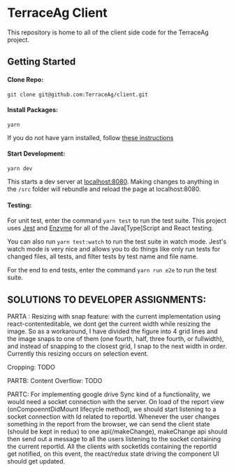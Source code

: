 # TerraceAg Client

This repository is home to all of the client side code for the TerraceAg project.

## Getting Started

#### Clone Repo:
```
git clone git@github.com:TerraceAg/client.git
```

#### Install Packages:
```
yarn
```
If you do not have yarn installed, follow [these instructions](https://yarnpkg.com/en/docs/install)

#### Start Development:
```
yarn dev
```

This starts a dev server at [localhost:8080](localhost:8080). Making changes to anything in the `/src` folder will rebundle and reload the page at localhost:8080.

#### Testing:
For unit test, enter the command `yarn test` to run the test suite. This project uses [Jest](https://facebook.github.io/jest/) and [Enzyme](http://airbnb.io/enzyme/index.html) for all of the Java[Type]Script and React testing.

You can also run `yarn test:watch` to run the test suite in watch mode. Jest's watch mode is very nice and allows you to do things like only run tests for changed files, all tests, and filter tests by test name and file name.

For the end to end tests, enter the command `yarn run e2e` to run the test suite.


## SOLUTIONS TO DEVELOPER ASSIGNMENTS: 

PARTA : 
Resizing with snap feature: with the current implementation using react-contenteditable, we dont get the current width while resizing the image. So as a workaround, I have divided the figure into 4 grid lines and the image snaps to one of them (one fourth, half, three fourth, or fullwidth), and instead of snapping to the closest grid, I snap to the next width in order. Currently this resizing occurs on selection event.

Cropping: TODO

PARTB: Content Overflow: TODO

PARTC: 
For implementing google drive Sync kind of a functionality, we would need a socket connection with the server.
On load of the report view (onCompoenntDidMount lifecycle method), we should start listening to a socket connection with Id related to reportId.
Whenever the user changes something in the report from the browser, we can send the client state (should be kept in redux) to one api(/makeChange), makeChange api should then send out a message to all the users listening to the socket containing the current reportId.
All the clients with socketIds containing the reportId get notified, on this event, the react/redux state driving the component UI should get updated.  